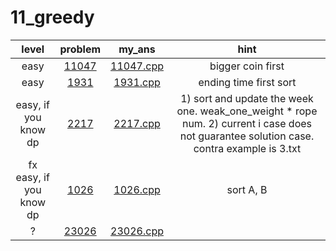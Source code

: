 # 11_greedy
| level | problem | my_ans | hint |
| :--: | :--: | :--: | :--: |
| easy | [11047](https://www.acmicpc.net/problem/11047) | [11047.cpp](./11047/11047.cpp) | bigger coin first |
| easy | [1931](https://www.acmicpc.net/problem/1931) | [1931.cpp](./1931/1931.cpp) | ending time first sort |
| easy, if you know dp | [2217](https://www.acmicpc.net/problem/2217) | [2217.cpp](./2217/2217.cpp) | 1) sort and update the week one. weak_one_weight * rope num. 2) current i case does not guarantee solution case. contra example is 3.txt |
| fx easy, if you know dp | [1026](https://www.acmicpc.net/problem/1026) | [1026.cpp](./1026/1026.cpp) | sort A, B |
| ? | [23026](https://www.acmicpc.net/problem/23026) | [23026.cpp](./23026/23026.cpp) |  |
